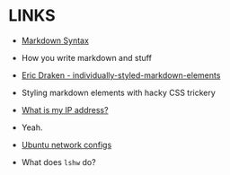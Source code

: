 # LINKS
* [Markdown Syntax](https://www.markdownguide.org/basic-syntax/)
 - How you write markdown and stuff
* [Eric Draken - individually-styled-markdown-elements](https://ericdraken.com/individually-styled-markdown-elements/)
 - Styling markdown elements with hacky CSS trickery
* [What is my IP address?](https://whatismyipaddress.com/)
 - Yeah.
* [Ubuntu network configs](https://ubuntu.com/server/docs/network-configuration)
 - What does `lshw` do?
